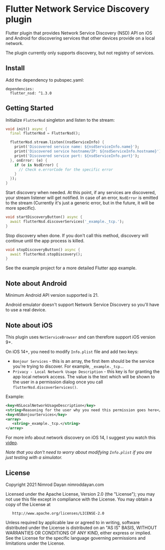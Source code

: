 # Flutter Network Service Discovery plugin

Flutter plugin that provides Network Service Discovery (NSD) API on iOS and Android
for discovering services that other devices provide on a local network.

The plugin currently only supports discovery, but not registry of services.

## Install

Add the dependency to pubspec.yaml:

```
dependencies:
  flutter_nsd: ^1.3.0
```

## Getting Started

Initialize `FlutterNsd` singleton and listen to the stream:

```dart
void init() async {
  final flutterNsd = FlutterNsd();

  flutterNsd.stream.listen((nsdServiceInfo) {
    print('Discovered service name: ${nsdServiceInfo.name}');
    print('Discovered service hostname/IP: ${nsdServiceInfo.hostname}');
    print('Discovered service port: ${nsdServiceInfo.port}');
  }, onError: (e) {
    if (e is NsdError) {
      // Check e.errorCode for the specific error
    }
  });
}
```

Start discovery when needed. At this point, if any services are discovered, your stream listener
will get notified. In case of an error, `NsdError` is emitted to the stream (Currently it's
just a generic error, but in the future, it will be more specific).


```dart
void startDiscoveryButton() async {
  await flutterNsd.discoverServices('_example._tcp.');
}
```

Stop discovery when done. If you don't call this method, discovery will continue until the app
process is killed.

```dart
void stopDiscoveryButton() async {
  await flutterNsd.stopDiscovery();
}

```

See the example project for a more detailed Flutter app example.

## Note about Android

Minimum Android API version supported is 21.

Android emulator doesn't support Network Service Discovery so you'll have to use a real device.

## Note about iOS

This plugin uses `NetServiceBrowser` and can therefore support iOS version 9+.

On iOS 14+, you need to modify `Info.plist` file and add two keys:

* `Bonjour Services` - this is an array, the first item should be the service you're trying to
discover. For example, `_example._tcp.`.
* `Privacy - Local Network Usage Description` - this key is for granting the app local network access.
 The value is the text which will be shown to the user in a permission dialog once you call
 `flutterNsd.discoverServices()`.
 
 Example:
 
 ```xml
<key>NSLocalNetworkUsageDescription</key>
<string>Reasoning for the user why you need this permission goes here</string>
<key>NSBonjourServices</key>
<array>
    <string>_example._tcp.</string>
</array>
```

For more info about network discovery on iOS 14, I suggest you watch
this [video](https://developer.apple.com/videos/play/wwdc2020/10110/).

*Note that you don't need to worry about modifying `Info.plist` if you are just testing with a simulator.*

## License

Copyright 2021 Nimrod Dayan nimroddayan.com

   Licensed under the Apache License, Version 2.0 (the "License");
   you may not use this file except in compliance with the License.
   You may obtain a copy of the License at

       http://www.apache.org/licenses/LICENSE-2.0

   Unless required by applicable law or agreed to in writing, software
   distributed under the License is distributed on an "AS IS" BASIS,
   WITHOUT WARRANTIES OR CONDITIONS OF ANY KIND, either express or implied.
   See the License for the specific language governing permissions and
   limitations under the License.
